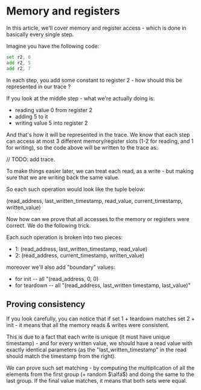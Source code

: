 # Memory and registers

In this article, we'll cover memory and register access - which is done in basically every single step.


Imagine you have the following code:

```asm
set r2, 0
add r2, 5
add r2, 7
```

In each step, you add some constant to register 2 - how should this be represented in our trace ?

If you look at the middle step - what we're actually doing is:

* reading value 0 from register 2
* adding 5 to it
* writing value 5 into register 2

And that's how it will be represented in the trace.
We know that each step can access at most 3 different memory/register slots (1-2 for reading, and 1 for writing), so the code above will be written to the trace as:

// TODO: add trace.

To make things easier later, we can treat each read, as a write - but making sure that we are writing back the same value.

So each such operation would look like the tuple below:

(read_address, last_written_timestamp, read_value, current_timestamp, written_value)

Now how can we prove that all accesses to the memory or registers were correct. We do the following trick.

Each such operation is broken into two pieces:

* 1: (read_address, last_written_timestamp, read_value)
* 2: (read_address, current_timestamp, written_value)

moreover we'll also add "boundary" values:
* for init -- all "(read_address, 0, 0)
* for teardown -- all "(read_address, last_written timestamp, last_value)"


## Proving consistency

If you look carefully, you can notice that if set 1 + teardown matches set 2 + init - it means that all the memory reads & writes were consistent.

This is due to a fact that each write is unique (it must have unique timestamp) - and for every written value, we should have a read value with exactly identical parameters (as the "last_written_timestamp" in the read should match the timestamp from the right).

We can prove such set matching - by computing the multiplication of all the elements from the first group (+ random $\alfa$) and doing the same to the last group. If the final value matches, it means that both sets were equal.



